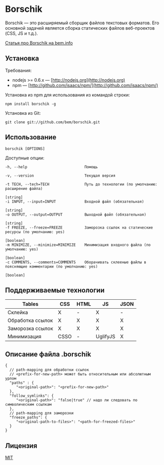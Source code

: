 # Borschik

Borschik — это расширяемый сборщик файлов текстовых форматов.
Его основной задачей является сборка статических файлов веб-проектов (CSS, JS и т.д.).

[Статья про Borschik на bem.info](http://bit.ly/ru-borschik)

## Установка

Требования:

* nodejs >= 0.6.x&nbsp;— [http://nodejs.org](http://nodejs.org)
* npm&nbsp;— [http://github.com/isaacs/npm/](http://github.com/isaacs/npm/)

Установка из npm для использования из командой строки:

    npm install borschik -g

Установка из Git:

    git clone git://github.com/bem/borschik.git

## Использование

```
borschik [OPTIONS]
```

Доступные опции:

    -h, --help                          Помощь

    -v, --version                       Текущая версия

    -t TECH, --tech=TECH                Путь до технологии (по умолчанию: расширение файла)
                                                                          [string]
    -i INPUT, --input=INPUT             Входной файл (обязательная)
                                                                          [string]
    -o OUTPUT, --output=OUTPUT          Выходной файл (обязательная)
                                                                          [string]
    -f FREEZE, --freeze=FREEZE          Заморозка ссылок на статические ресурсы (по умолчанию: yes)
                                                                          [boolean]
    -m MINIMIZE, --minimize=MINIMIZE    Минимизация входного файла (по умолчанию: yes)
                                                                          [boolean]
    -c COMMENTS, --comments=COMMENTS    Оборачивать склееные файлы в поясняющие комментарии (по умолчанию: yes)
                                                                          [boolean]

## Поддерживаемые технологии

| Tables         | CSS  | HTML   | JS        | JSON   |
| -------------  | ---- | ----   | ---       | ----   |
| Склейка        | X    | -      | X         | -      |
| Обработка ссылок | X    | X      | X         | X      |
| Заморозка ссылок     | X    | X      | X         | X      |
| Минимизация       | CSSO | -      | UglifyJS  | X      |

## Описание файла .borschik
```
{
  // path-mapping для обработки ссылок
  // <prefix-for-new-path> может быть относительным или абсолютным урлом
  "paths" : {
     "<original-path>": "<prefix-for-new-path>"
  },
  "follow_symlinks": {
     "<original-path>": "false|true" // надо ли следовать по символическим ссылкам
  },
  // path-mapping для заморозки
  "freeze_paths": {
     "<original-path-to-files>": "<path-for-freezed-files>"
  }
}
```


## Лицензия
[MIT](/MIT-LICENSE.txt)
